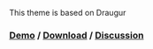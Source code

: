 This theme is based on Draugur
### [Demo](//gustavlindqvist.se) / [Download](https://github.com/reedyn/Draugur/releases/latest) / [Discussion](https://ghost.org/forum/themes/5427-draugur-minimalistic-theme)

